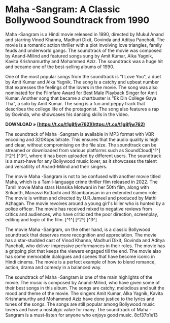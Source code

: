 # Maha -Sangram: A Classic Bollywood Soundtrack from 1990
 
Maha -Sangram is a Hindi movie released in 1990, directed by Mukul Anand and starring Vinod Khanna, Madhuri Dixit, Govinda and Aditya Pancholi. The movie is a romantic action thriller with a plot involving love triangles, family feuds and underworld gangs. The soundtrack of the movie was composed by Anand-Milind and featured songs sung by Amit Kumar, Alka Yagnik, Kavita Krishnamurthy and Mohammed Aziz. The soundtrack was a huge hit and became one of the best-selling albums of 1990.
 
One of the most popular songs from the soundtrack is "I Love You", a duet by Amit Kumar and Alka Yagnik. The song is a catchy and upbeat number that expresses the feelings of the lovers in the movie. The song was also nominated for the Filmfare Award for Best Male Playback Singer for Amit Kumar. Another song that became a chartbuster is "Ek Din College Gaya Tha", a solo by Amit Kumar. The song is a fun and peppy track that describes the college life of the protagonist. The song also features a rap by Govinda, who showcases his dancing skills in the video.
 
**DOWNLOAD » [https://t.co/t1g8fjw762](https://t.co/t1g8fjw762)**


 
The soundtrack of Maha -Sangram is available in MP3 format with VBR encoding and 320Kbps bitrate. This ensures that the audio quality is high and clear, without compromising on the file size. The soundtrack can be streamed or downloaded from various platforms such as SoundCloud[^1^] [^2^] [^3^], where it has been uploaded by different users. The soundtrack is a must-have for any Bollywood music lover, as it showcases the talent and versatility of Anand-Milind and their singers.

The movie Maha -Sangram is not to be confused with another movie titled Maha, which is a Tamil-language crime thriller film released in 2022. The Tamil movie Maha stars Hansika Motwani in her 50th film, along with Srikanth, Manasvi Kottachi and Silambarasan in an extended cameo role. The movie is written and directed by U.R.Jameel and produced by Mathi Azhagan. The movie revolves around a young girl's killer who is hunted by a police officer. The movie has received mixed to negative reviews from critics and audiences, who have criticized the poor direction, screenplay, editing and logic of the film. [^1^] [^2^] [^3^]
 
The movie Maha -Sangram, on the other hand, is a classic Bollywood soundtrack that deserves more recognition and appreciation. The movie has a star-studded cast of Vinod Khanna, Madhuri Dixit, Govinda and Aditya Pancholi, who deliver impressive performances in their roles. The movie has a gripping plot that keeps the viewers engaged till the end. The movie also has some memorable dialogues and scenes that have become iconic in Hindi cinema. The movie is a perfect example of how to blend romance, action, drama and comedy in a balanced way.
 
The soundtrack of Maha -Sangram is one of the main highlights of the movie. The music is composed by Anand-Milind, who have given some of their best songs in this album. The songs are catchy, melodious and suit the mood and theme of the movie. The singers Amit Kumar, Alka Yagnik, Kavita Krishnamurthy and Mohammed Aziz have done justice to the lyrics and tunes of the songs. The songs are still popular among Bollywood music lovers and have a nostalgic value for many. The soundtrack of Maha -Sangram is a must-listen for anyone who enjoys good music.
 8cf37b1e13
 
